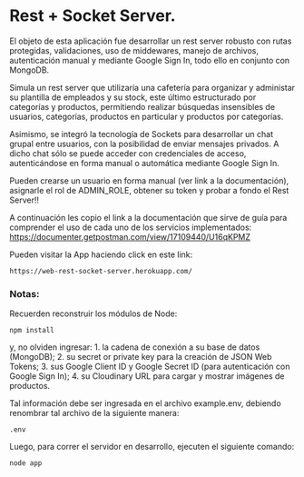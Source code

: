 # Rest + Socket Server.

El objeto de esta aplicación fue desarrollar un rest server robusto con rutas protegidas, validaciones, uso de middewares, manejo de archivos, autenticación manual y mediante Google Sign In, todo ello en conjunto con MongoDB.

Simula un rest server que utilizaría una cafetería para organizar y administar su plantilla de empleados y su stock, este último estructurado por categorías y productos, permitiendo realizar búsquedas insensibles de usuarios, categorías, productos en particular y productos por categorías.

Asimismo, se integró la tecnología de Sockets para desarrollar un chat grupal entre usuarios, con la posibilidad de enviar mensajes privados. A dicho chat sólo se puede acceder con credenciales de acceso, autenticándose en forma manual o automática mediante Google Sign In.

Pueden crearse un usuario en forma manual (ver link a la documentación), asignarle el rol de ADMIN_ROLE, obtener su token y probar a fondo el Rest Server!!

A continuación les copio el link a la documentación que sirve de guía para comprender el uso de cada uno de los servicios implementados: https://documenter.getpostman.com/view/17109440/U16qKPMZ

Pueden visitar la App haciendo click en este link: 

```
https://web-rest-socket-server.herokuapp.com/
```

### Notas:

Recuerden reconstruir los módulos de Node:

```
npm install
```

y, no olviden ingresar: 1. la cadena de conexión a su base de datos (MongoDB); 2. su secret or private key para la creación de JSON Web Tokens; 3. sus Google Client ID y Google Secret ID (para autenticación con Google Sign In); 4. su Cloudinary URL para cargar y mostrar imágenes de productos.

Tal información debe ser ingresada en el archivo example.env, debiendo renombrar tal archivo de la siguiente manera:

```
.env
```

Luego, para correr el servidor en desarrollo, ejecuten el siguiente comando:

```
node app
```